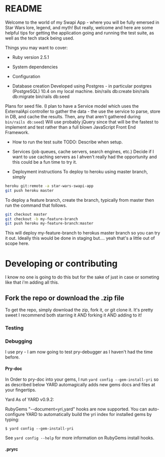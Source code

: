 # README

Welcome to the world of my Swapi App - where you will be fully emersed in Star Wars lore, legend, and myth! But really, welcome and here are some helpful tips for getting the application going and running the test suite, as well as the tech stack being used.

Things you may want to cover:

* Ruby version
2.5.1

* System dependencies

* Configuration


* Database creation
Developed using Postgres - in particular postgres (PostgreSQL) 10.4 on my local machine.
bin/rails db:create
bin/rails db:migrate
bin/rails db:seed

Plans for seed file.
(I plan to have a Service model which uses the ExternalApi controller to gather the data - the use the service to parse, store in DB, and cache the results. Then, any that aren't gathered during ```bin/rails db:seed```) Will use probably jQuery since that will be the fastest to implement and test rather than a full blown JavaScript Front End Framework.

* How to run the test suite
TODO: Describe when setup.

* Services (job queues, cache servers, search engines, etc.)
Decide if I want to use caching servers as I ahven't really had the opportunity and this could be a fun time to try it.

* Deployment instructions
To deploy to heroku using master branch, simply
```bash
heroku git:remote -a star-wars-swapi-app
git push heroku master
```

To deploy a feature branch, create the branch, typically from master then run the command that follows.

```bash
git checkout master
git checkout -b my-feature-branch
git push heroku my-feature-branch:master
```

This will deploy my-feature-branch to herokus master branch so you can try it out. Ideally this would be done in staging but.... yeah that's a little out of scope here.

# Developing or contributing
I know no one is going to do this but for the sake of just in case or someting like that i'm adding all this.

## Fork the repo or download the .zip file
To get the repo, simply download the zip, fork it, or git clone it. It's pretty sweet I recommend both starring it AND forking it AND adding to it!

### Testing

### Debugging
I use pry - I am now going to test pry-debugger as I haven't had the time before.

#### Pry-doc
In Order to pry-doc into your gems, I run ```yard config --gem-install-yri``` so as described below YARD automagically adds new gems docs and files at your fingertips.

Yard
As of YARD v0.9.2:

RubyGems "--document=yri,yard" hooks are now supported. You can auto-configure
YARD to automatically build the yri index for installed gems by typing:

    $ yard config --gem-install-yri

See `yard config --help` for more information on RubyGems install hooks.

#### .pryrc

